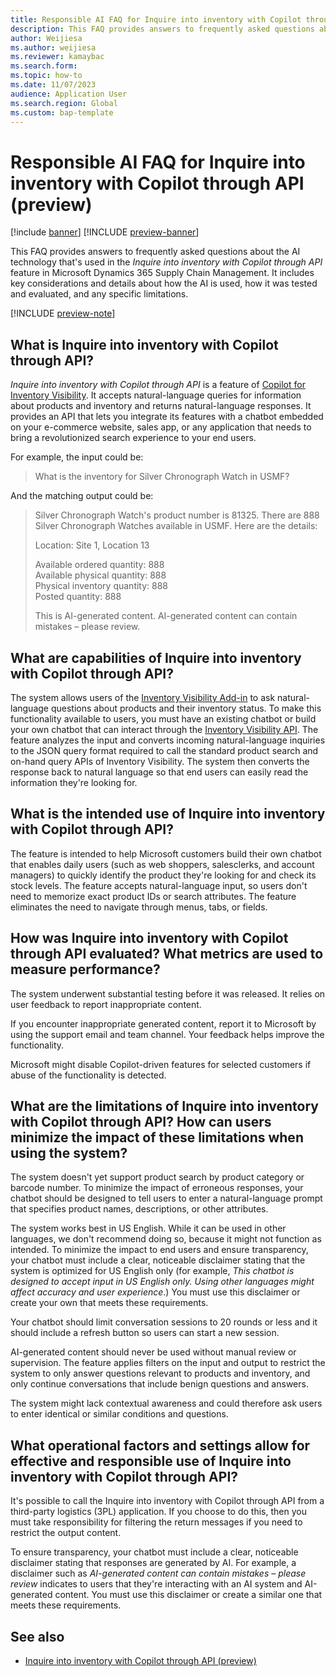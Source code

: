 ```yaml
---
title: Responsible AI FAQ for Inquire into inventory with Copilot through API (preview)
description: This FAQ provides answers to frequently asked questions about the AI technology that's used in the "Inquire into inventory with Copilot through API" feature in Microsoft Dynamics 365 Supply Chain Management. It includes key considerations and details about how the AI is used, how it was tested and evaluated, and any specific limitations.
author: Weijiesa
ms.author: weijiesa
ms.reviewer: kamaybac
ms.search.form:
ms.topic: how-to
ms.date: 11/07/2023
audience: Application User
ms.search.region: Global
ms.custom: bap-template
---
```


# Responsible AI FAQ for Inquire into inventory with Copilot through API (preview)

[!include [banner](../includes/banner.md)]
[!INCLUDE [preview-banner](../includes/preview-banner.md)]

This FAQ provides answers to frequently asked questions about the AI technology that's used in the *Inquire into inventory with Copilot through API* feature in Microsoft Dynamics 365 Supply Chain Management. It includes key considerations and details about how the AI is used, how it was tested and evaluated, and any specific limitations.

[!INCLUDE [preview-note](includes/preview-note.md)]

## What is Inquire into inventory with Copilot through API?

*Inquire into inventory with Copilot through API* is a feature of [Copilot for Inventory Visibility](inventory/inventory-visibility-copilot-api.md). It accepts natural-language queries for information about products and inventory and returns natural-language responses. It provides an API that lets you integrate its features with a chatbot embedded on your e-commerce website, sales app, or any application that needs to bring a revolutionized search experience to your end users.

For example, the input could be:

> What is the inventory for Silver Chronograph Watch in USMF?

And the matching output could be:

> Silver Chronograph Watch's product number is 81325. There are 888 Silver Chronograph Watches available in USMF. Here are the details:
>
> Location: Site 1, Location 13
>
> Available ordered quantity: 888<br>
> Available physical quantity: 888<br>
> Physical inventory quantity: 888<br>
> Posted quantity: 888
>
> This is AI-generated content. AI-generated content can contain mistakes – please review.

## What are capabilities of Inquire into inventory with Copilot through API?

The system allows users of the [Inventory Visibility Add-in](inventory/inventory-visibility.md) to ask natural-language questions about products and their inventory status. To make this functionality available to users, you must have an existing chatbot or build your own chatbot that can interact through the [Inventory Visibility API](inventory/inventory-visibility-copilot-api.md). The feature analyzes the input and converts incoming natural-language inquiries to the JSON query format required to call the standard product search and on-hand query APIs of Inventory Visibility. The system then converts the response back to natural language so that end users can easily read the information they're looking for.

## What is the intended use of Inquire into inventory with Copilot through API?

The feature is intended to help Microsoft customers build their own chatbot that enables daily users (such as web shoppers, salesclerks, and account managers) to quickly identify the product they're looking for and check its stock levels. The feature accepts natural-language input, so users don't need to memorize exact product IDs or search attributes. The feature eliminates the need to navigate through menus, tabs, or fields.

## How was Inquire into inventory with Copilot through API evaluated? What metrics are used to measure performance?

The system underwent substantial testing before it was released. It relies on user feedback to report inappropriate content.

If you encounter inappropriate generated content, report it to Microsoft by using the support email and team channel. Your feedback helps improve the functionality.

Microsoft might disable Copilot-driven features for selected customers if abuse of the functionality is detected.

## What are the limitations of Inquire into inventory with Copilot through API? How can users minimize the impact of these limitations when using the system?

The system doesn't yet support product search by product category or barcode number. To minimize the impact of erroneous responses, your chatbot should be designed to tell users to enter a natural-language prompt that specifies product names, descriptions, or other attributes.

The system works best in US English. While it can be used in other languages, we don't recommend doing so, because it might not function as intended. To minimize the impact to end users and ensure transparency, your chatbot must include a clear, noticeable disclaimer stating that the system is optimized for US English only (for example, *This chatbot is designed to accept input in US English only. Using other languages might affect accuracy and user experience*.) You must use this disclaimer or create your own that meets these requirements.

Your chatbot should limit conversation sessions to 20 rounds or less and it should include a refresh button so users can start a new session.

AI-generated content should never be used without manual review or supervision. The feature applies filters on the input and output to restrict the system to only answer questions relevant to products and inventory, and only continue conversations that include benign questions and answers.

The system might lack contextual awareness and could therefore ask users to enter identical or similar conditions and questions.

## What operational factors and settings allow for effective and responsible use of Inquire into inventory with Copilot through API?

It's possible to call the Inquire into inventory with Copilot through API from a third-party logistics (3PL) application. If you choose to do this, then you must take responsibility for filtering the return messages if you need to restrict the output content.

To ensure transparency, your chatbot must include a clear, noticeable disclaimer stating that responses are generated by AI. For example, a disclaimer such as *AI-generated content can contain mistakes – please review* indicates to users that they're interacting with an AI system and AI-generated content. You must use this disclaimer or create a similar one that meets these requirements.

## See also

- [Inquire into inventory with Copilot through API (preview)](inventory/inventory-visibility-copilot-api.md)

